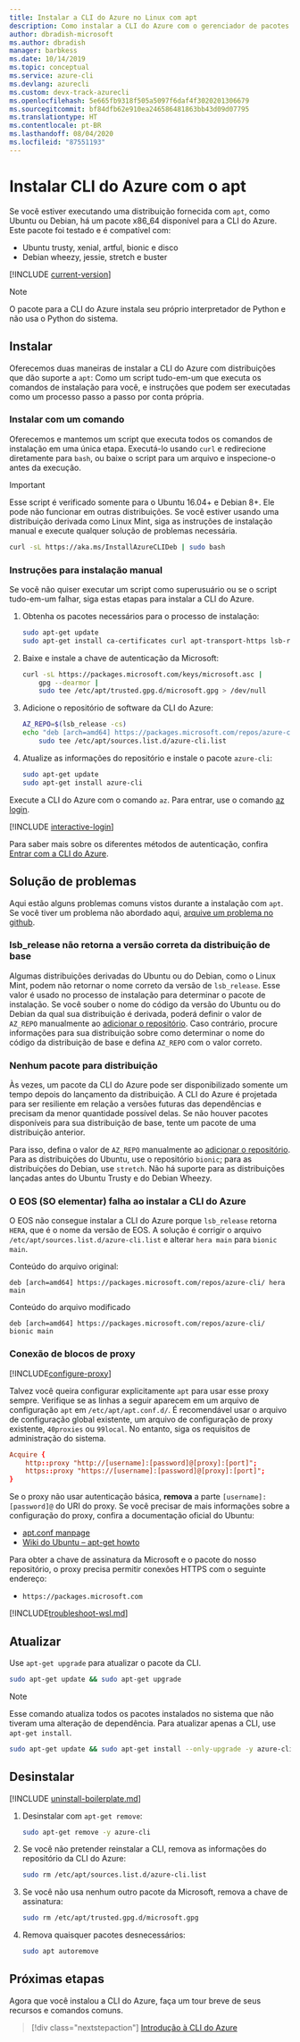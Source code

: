 ```yaml
---
title: Instalar a CLI do Azure no Linux com apt
description: Como instalar a CLI do Azure com o gerenciador de pacotes apt
author: dbradish-microsoft
ms.author: dbradish
manager: barbkess
ms.date: 10/14/2019
ms.topic: conceptual
ms.service: azure-cli
ms.devlang: azurecli
ms.custom: devx-track-azurecli
ms.openlocfilehash: 5e665fb9318f505a5097f6daf4f3020201306679
ms.sourcegitcommit: bf84dfb62e910ea246586481863bb43d09d07795
ms.translationtype: HT
ms.contentlocale: pt-BR
ms.lasthandoff: 08/04/2020
ms.locfileid: "87551193"
---
```

# <a name="install-azure-cli-with-apt"></a>Instalar CLI do Azure com o apt

Se você estiver executando uma distribuição fornecida com `apt`, como Ubuntu ou Debian, há um pacote x86_64 disponível para a CLI do Azure. Este pacote foi testado e é compatível com:

* Ubuntu trusty, xenial, artful, bionic e disco
* Debian wheezy, jessie, stretch e buster

[!INCLUDE [current-version](includes/current-version.md)]

> [!NOTE]
>
> O pacote para a CLI do Azure instala seu próprio interpretador de Python e não usa o Python do sistema.

## <a name="install"></a>Instalar

Oferecemos duas maneiras de instalar a CLI do Azure com distribuições que dão suporte a `apt`: Como um script tudo-em-um que executa os comandos de instalação para você, e instruções que podem ser executadas como um processo passo a passo por conta própria.

### <a name="install-with-one-command"></a>Instalar com um comando

Oferecemos e mantemos um script que executa todos os comandos de instalação em uma única etapa. Executá-lo usando `curl` e redirecione diretamente para `bash`, ou baixe o script para um arquivo e inspecione-o antes da execução.

> [!IMPORTANT]
> Esse script é verificado somente para o Ubuntu 16.04+ e Debian 8+. Ele pode não funcionar em outras distribuições.
> Se você estiver usando uma distribuição derivada como Linux Mint, siga as instruções de instalação manual e execute qualquer solução de problemas necessária.

```bash
curl -sL https://aka.ms/InstallAzureCLIDeb | sudo bash
```

### <a name="manual-install-instructions"></a>Instruções para instalação manual

Se você não quiser executar um script como superusuário ou se o script tudo-em-um falhar, siga estas etapas para instalar a CLI do Azure.

1. Obtenha os pacotes necessários para o processo de instalação:

    ```bash
    sudo apt-get update
    sudo apt-get install ca-certificates curl apt-transport-https lsb-release gnupg
    ```

2. Baixe e instale a chave de autenticação da Microsoft:

    ```bash
    curl -sL https://packages.microsoft.com/keys/microsoft.asc |
        gpg --dearmor |
        sudo tee /etc/apt/trusted.gpg.d/microsoft.gpg > /dev/null
    ```

3. <div id="set-release"/>Adicione o repositório de software da CLI do Azure:

    ```bash
    AZ_REPO=$(lsb_release -cs)
    echo "deb [arch=amd64] https://packages.microsoft.com/repos/azure-cli/ $AZ_REPO main" |
        sudo tee /etc/apt/sources.list.d/azure-cli.list
    ```

4. Atualize as informações do repositório e instale o pacote `azure-cli`:

    ```bash
    sudo apt-get update
    sudo apt-get install azure-cli
    ```

Execute a CLI do Azure com o comando `az`. Para entrar, use o comando [az login](/cli/azure/reference-index#az-login).

[!INCLUDE [interactive-login](includes/interactive-login.md)]

Para saber mais sobre os diferentes métodos de autenticação, confira [Entrar com a CLI do Azure](authenticate-azure-cli.md).

## <a name="troubleshooting"></a>Solução de problemas

Aqui estão alguns problemas comuns vistos durante a instalação com `apt`. Se você tiver um problema não abordado aqui, [arquive um problema no github](https://github.com/Azure/azure-cli/issues).

### <a name="lsb_release-does-not-return-the-correct-base-distribution-version"></a>lsb_release não retorna a versão correta da distribuição de base

Algumas distribuições derivadas do Ubuntu ou do Debian, como o Linux Mint, podem não retornar o nome correto da versão de `lsb_release`. Esse valor é usado no processo de instalação para determinar o pacote de instalação. Se você souber o nome do código da versão do Ubuntu ou do Debian da qual sua distribuição é derivada, poderá definir o valor de `AZ_REPO` manualmente ao [adicionar o repositório](#set-release). Caso contrário, procure informações para sua distribuição sobre como determinar o nome do código da distribuição de base e defina `AZ_REPO` com o valor correto.

### <a name="no-package-for-your-distribution"></a>Nenhum pacote para distribuição

Às vezes, um pacote da CLI do Azure pode ser disponibilizado somente um tempo depois do lançamento da distribuição. A CLI do Azure é projetada para ser resiliente em relação a versões futuras das dependências e precisam da menor quantidade possível delas. Se não houver pacotes disponíveis para sua distribuição de base, tente um pacote de uma distribuição anterior.

Para isso, defina o valor de `AZ_REPO` manualmente ao [adicionar o repositório](#set-release). Para as distribuições do Ubuntu, use o repositório `bionic`; para as distribuições do Debian, use `stretch`. Não há suporte para as distribuições lançadas antes do Ubuntu Trusty e do Debian Wheezy.

### <a name="elementary-os-eos-fails-to-install-the-azure-cli"></a>O EOS (SO elementar) falha ao instalar a CLI do Azure

O EOS não consegue instalar a CLI do Azure porque `lsb_release` retorna `HERA`, que é o nome da versão de EOS.  A solução é corrigir o arquivo `/etc/apt/sources.list.d/azure-cli.list` e alterar `hera main` para `bionic main`.

Conteúdo do arquivo original:

```
deb [arch=amd64] https://packages.microsoft.com/repos/azure-cli/ hera main
```

Conteúdo do arquivo modificado

```
deb [arch=amd64] https://packages.microsoft.com/repos/azure-cli/ bionic main
```

### <a name="proxy-blocks-connection"></a>Conexão de blocos de proxy

[!INCLUDE[configure-proxy](includes/configure-proxy.md)]

Talvez você queira configurar explicitamente `apt` para usar esse proxy sempre. Verifique se as linhas a seguir aparecem em um arquivo de configuração `apt` em `/etc/apt/apt.conf.d/`. É recomendável usar o arquivo de configuração global existente, um arquivo de configuração de proxy existente, `40proxies` ou `99local`. No entanto, siga os requisitos de administração do sistema.

```apt.conf
Acquire {
    http::proxy "http://[username]:[password]@[proxy]:[port]";
    https::proxy "https://[username]:[password]@[proxy]:[port]";
}
```

Se o proxy não usar autenticação básica, __remova__ a parte `[username]:[password]@` do URI do proxy. Se você precisar de mais informações sobre a configuração do proxy, confira a documentação oficial do Ubuntu:

* [apt.conf manpage](http://manpages.ubuntu.com/manpages/bionic/en/man5/apt.conf.5.html)
* [Wiki do Ubuntu – apt-get howto](https://help.ubuntu.com/community/AptGet/Howto#Setting_up_apt-get_to_use_a_http-proxy)

Para obter a chave de assinatura da Microsoft e o pacote do nosso repositório, o proxy precisa permitir conexões HTTPS com o seguinte endereço:

* `https://packages.microsoft.com`

[!INCLUDE[troubleshoot-wsl.md](includes/troubleshoot-wsl.md)]

## <a name="update"></a>Atualizar

Use `apt-get upgrade` para atualizar o pacote da CLI.

   ```bash
   sudo apt-get update && sudo apt-get upgrade
   ```

> [!NOTE]
> Esse comando atualiza todos os pacotes instalados no sistema que não tiveram uma alteração de dependência.
> Para atualizar apenas a CLI, use `apt-get install`.
>
> ```bash
> sudo apt-get update && sudo apt-get install --only-upgrade -y azure-cli
> ```

## <a name="uninstall"></a>Desinstalar

[!INCLUDE [uninstall-boilerplate.md](includes/uninstall-boilerplate.md)]

1. Desinstalar com `apt-get remove`:

    ```bash
    sudo apt-get remove -y azure-cli
    ```

2. Se você não pretender reinstalar a CLI, remova as informações do repositório da CLI do Azure:

   ```bash
   sudo rm /etc/apt/sources.list.d/azure-cli.list
   ```

3. Se você não usa nenhum outro pacote da Microsoft, remova a chave de assinatura:

    ```bash
    sudo rm /etc/apt/trusted.gpg.d/microsoft.gpg
    ```

4. Remova quaisquer pacotes desnecessários:

   ```bash
   sudo apt autoremove
   ```

## <a name="next-steps"></a>Próximas etapas

Agora que você instalou a CLI do Azure, faça um tour breve de seus recursos e comandos comuns.

> [!div class="nextstepaction"]
> [Introdução à CLI do Azure](get-started-with-azure-cli.md)
